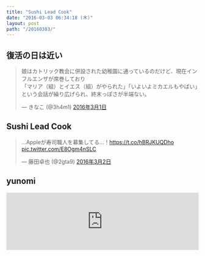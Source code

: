 ```yaml
---
title: "Sushi Lead Cook"
date: "2016-03-03 06:34:18 (木)"
layout: post
path: "/20160303/"
---
```


## 復活の日は近い

<blockquote class="twitter-tweet" data-lang="ja"><p lang="ja" dir="ltr">娘はカトリック教会に併設された幼稚園に通っているのだけど、現在インフルエンザが席巻しており<br>「マリア（組）とイエス（組）がやられた」「いよいよミカエルもやばい」という会話が繰り広げられ、終末っぽさが半端ない。</p>&mdash; きなこ (@3h4m1) <a href="https://twitter.com/3h4m1/status/704578282415480834">2016年3月1日</a></blockquote>

## Sushi Lead Cook

<blockquote class="twitter-tweet" data-lang="ja"><p lang="ja" dir="ltr">…Appleが寿司職人を募集してる…！<a href="https://t.co/hBRJKUQDho">https://t.co/hBRJKUQDho</a> <a href="https://t.co/E8Ogm4nSLC">pic.twitter.com/E8Ogm4nSLC</a></p>&mdash; 藤田卓也 (@2gta9) <a href="https://twitter.com/2gta9/status/704961508799721472">2016年3月2日</a></blockquote>

## yunomi

<iframe width="100%" height="150" scrolling="no" frameborder="no" src="https://w.soundcloud.com/player/?url=https%3A//api.soundcloud.com/tracks/247710029&amp;auto_play=false&amp;hide_related=false&amp;show_comments=true&amp;show_user=true&amp;show_reposts=false&amp;visual=true"></iframe>
